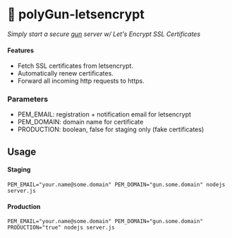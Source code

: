 # :gun: polyGun-letsencrypt
*Simply start a secure [gun](https://github.com/amark/gun) server w/ Let's Encrypt SSL Certificates*

#### Features
* Fetch SSL certificates from letsencrypt.
* Automatically renew certificates.
* Forward all incoming http requests to https.

### Parameters
* PEM_EMAIL: registration + notification email for letsencrypt
* PEM_DOMAIN: domain name for certificate
* PRODUCTION: boolean, false for staging only (fake certificates)

## Usage
#### Staging
```
PEM_EMAIL="your.name@some.domain" PEM_DOMAIN="gun.some.domain" nodejs server.js
```

#### Production
```
PEM_EMAIL="your.name@some.domain" PEM_DOMAIN="gun.some.domain" PRODUCTION="true" nodejs server.js
```
